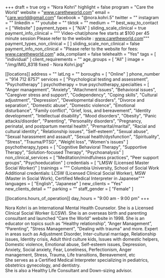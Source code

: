 +++
draft = true
org = "Nora Kohri"
highlight = false
program = "Care the World"
website = "www.caretheworld.com"
email = "care.world@gmail.com"
facebook = "@nora.kohri.5"
twitter = ""
instagram = ""
linkedin = ""
youtube = ""
tiktok = ""
medium = ""
best_way_to_contact = [ "Website" ]
payment_types = [ "N/A" ]
sliding_scale_clinical = true
payment_info_clinical = """
Video-chat/phone fee starts at $100 per 45 minute session
Please refer to the website : www.caretheworld.com"""
payment_types_non_clinical = [ ]
sliding_scale_non_clinical = false
payment_info_non_clinical = "Please refer to the website for fees: www.caretheworld.com"
ada_compliant = false
telehealth = "Yes"
tags = [ "individual" ]
client_requirements = ""
age_groups = [ "All" ]
image = "/img/IMG_8318 fixed - Nora Kohri.jpg"

[[locations]]
address = ""
latLng = ""
boroughs = [ "Online" ]
phone_number = "914 712 8757"
services = [ "Psychological testing and assessment", "Psychotherapy" ]
psychotherapy = true
psychotherapy_specialties = [
  "Anger management",
  "Anxiety",
  "Attachment issues",
  "Behavioral issues",
  "Caregiver stress and support",
  "Codependency",
  "Coping skills",
  "Cultural adjustment",
  "Depression",
  "Developmental disorders",
  "Divorce and separation",
  "Domestic abuse",
  "Domestic violence",
  "Emotional disturbance",
  "Family conflict",
  "Grief, loss, and bereavement",
  "Identity development",
  "Intellectual disability",
  "Mood disorders",
  "Obesity",
  "Panic attacks/disorder",
  "Parenting",
  "Personality disorders",
  "Pregnancy, perinatal, and postpartum mental health",
  "Premarital/marital",
  "Racial and cultural identity",
  "Relationship issues",
  "Self-esteem",
  "Sexual abuse",
  "Sexual harassment and assault",
  "Sexual health/dysfunction",
  "Spirituality",
  "Stress",
  "Trauma/PTSD",
  "Weight loss",
  "Women's issues"
]
psychotherapy_types = [
  "Cognitive Behavioral Therapy",
  "Supportive Therapy",
  "Solution-focused Therapy",
  "Psychoanalysis"
]
non_clinical_services = [
  "Meditation/mindfulness practices",
  "Peer support groups",
  "Psychoeducation"
]
credentials = [ "LMSW (Licensed Master Social Worker)" ]
trainings = """
Columbia University, School of Social Work
Additional credentials:  LCSW (Licensed Clinical Social Worker), MSW (Master in Social Work), Certified Medical Interpreter in Japanese"""
languages = [ "English", "Japanese" ]
new_clients = "Yes"
new_clients_detail = ""
parking = ""
staff_gender = [ "Female" ]

  [[locations.hours_of_operation]]
  day_hours = "9:00 am - 9:00 pm"
+++

Nora Kohri is an International Mental Health Counselor. She is a Licensed Clinical Social Worker (LCSW). She is an overseas birth and parenting consultant and launched “Care the World” website in 1998. She is an educator on topics such as “Healthy relationship”, “Anger Management”, “Parenting”, "Stress Management", "Dealing with trauma" and more. Expert in areas such as Adjustment Disorder, Inter-cultural marriage, Relationship issues, Identity crisis, Adult third culture kids, Issues with domestic helpers, Domestic violence, Emotional abuse, Self-esteem issues, Depression, Anxiety, Social anxiety, Fear, Loneliness, Perfectionism, Anger management, Stress, Trauma, Life transitions, Bereavement, etc <br>
She serves as a Certified Medical Interpreter specializing in pediatrics, obstetrics gynecology, and dentistry. <br>
She is also a Healthy Life Consultant and Down-sizing advisor.
